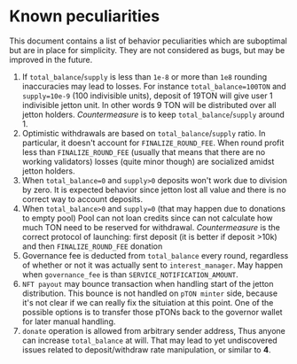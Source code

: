 # Known peculiarities
This document contains a list of behavior peculiarities which are suboptimal but are in place for simplicity. They are not considered as bugs, but may be improved in the future.  
1. If `total_balance`/`supply` is less than `1e-8` or more than `1e8` rounding inaccuracies may lead to losses. For instance `total_balance=100TON` and `supply=10e-9` (100 indivisible units), deposit of 19TON will give user 1 indivisible jetton unit. In other words 9 TON will be distributed over all jetton holders. *Countermeasure* is to keep `total_balance`/`supply` around 1.
2. Optimistic withdrawals are based on `total_balance`/`supply` ratio. In particular, it doesn't account for `FINALIZE_ROUND_FEE`. When round profit less than `FINALIZE_ROUND_FEE` (usually that means that there are no working validators) losses (quite minor though) are socialized amidst jetton holders.
3. When `total_balance=0` and `supply>0` deposits won't work due to division by zero. It is expected behavior since jetton lost all value and there is no correct way to account deposits.
4. When `total_balance>0` and `supply=0` (that may happen due to donations to empty pool) Pool can not loan credits since can not calculate how much TON need to be reserved for withdrawal. *Countermeasure* is the correct protocol of launching: first deposit (it is better if deposit >10k) and then `FINALIZE_ROUND_FEE` donation
5. Governance fee is deducted from `total_balance` every round, regardless of whether or not it was actually sent to `interest_manager`. May happen when `governance_fee` is than `SERVICE_NOTIFICATION_AMOUNT`.
6. `NFT payout` may bounce transaction when handling start of the jetton distribution.  This bounce is not handled on `pTON minter` side, because it's not clear if we can really fix the situiation at this point. One of the possible options is to transfer those pTONs back to the governor wallet for later manual handling.
7. `donate` operation is allowed from arbitrary sender address, Thus anyone can increase `total_balance` at will. That may lead to yet undiscovered issues related to deposit/withdraw rate manipulation, or similar to **4**.

